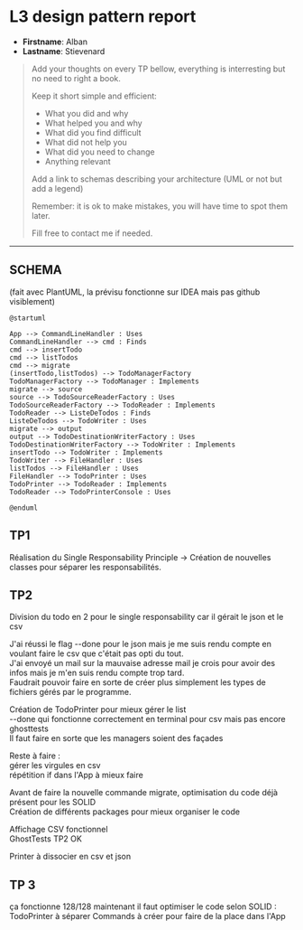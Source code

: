 # L3 design pattern report

- **Firstname**: Alban
- **Lastname**: Stievenard


> Add your thoughts on every TP bellow, everything is interresting but no need to right a book.
> 
> Keep it short simple and efficient:
> 
> - What you did and why
> - What helped you and why
> - What did you find difficult
> - What did not help you
> - What did you need to change
> - Anything relevant
> 
> Add a link to schemas describing your architecture (UML or not but add a legend)
> 
> Remember: it is ok to make mistakes, you will have time to spot them later.
> 
> Fill free to contact me if needed.

---

## SCHEMA  
(fait avec PlantUML, la prévisu fonctionne sur IDEA mais pas github visiblement)
```plantuml
@startuml

App --> CommandLineHandler : Uses
CommandLineHandler --> cmd : Finds
cmd --> insertTodo
cmd --> listTodos 
cmd --> migrate 
(insertTodo,listTodos) --> TodoManagerFactory
TodoManagerFactory --> TodoManager : Implements
migrate --> source
source --> TodoSourceReaderFactory : Uses
TodoSourceReaderFactory --> TodoReader : Implements
TodoReader --> ListeDeTodos : Finds
ListeDeTodos --> TodoWriter : Uses
migrate --> output
output --> TodoDestinationWriterFactory : Uses
TodoDestinationWriterFactory --> TodoWriter : Implements
insertTodo --> TodoWriter : Implements
TodoWriter --> FileHandler : Uses
listTodos --> FileHandler : Uses
FileHandler --> TodoPrinter : Uses
TodoPrinter --> TodoReader : Implements
TodoReader --> TodoPrinterConsole : Uses

@enduml
```

## TP1

Réalisation du Single Responsability Principle -> Création de nouvelles classes pour séparer les responsabilités.  

## TP2

Division du todo en 2 pour le single responsability car il gérait le json et le csv  

J'ai réussi le flag --done pour le json mais je me suis rendu compte en voulant faire le csv que c'était pas opti du tout.  
J'ai envoyé un mail sur la mauvaise adresse mail je crois pour avoir des infos mais je m'en suis rendu compte trop tard.  
Faudrait pouvoir faire en sorte de créer plus simplement les types de fichiers gérés par le programme.  

Création de TodoPrinter pour mieux gérer le list  
--done qui fonctionne correctement en terminal pour csv mais pas encore ghosttests  
Il faut faire en sorte que les managers soient des façades  

Reste à faire :   
gérer les virgules en csv  
répétition if dans l'App à mieux faire

Avant de faire la nouvelle commande migrate, optimisation du code déjà présent pour les SOLID  
Création de différents packages pour mieux organiser le code  

Affichage CSV fonctionnel  
GhostTests TP2 OK

Printer à dissocier en csv et json

## TP 3

ça fonctionne 128/128
maintenant il faut optimiser le code selon SOLID :
TodoPrinter à séparer
Commands à créer pour faire de la place dans l'App
